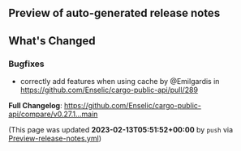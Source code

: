 ## Preview of auto-generated release notes
<!-- Release notes generated using configuration in .github/release.yml at main -->

## What's Changed
### Bugfixes
* correctly add features when using cache by @Emilgardis in https://github.com/Enselic/cargo-public-api/pull/289


**Full Changelog**: https://github.com/Enselic/cargo-public-api/compare/v0.27.1...main


(This page was updated **2023-02-13T05:51:52+00:00** by `push` via [Preview-release-notes.yml](https://github.com/Enselic/cargo-public-api/actions/runs/4160542419))

